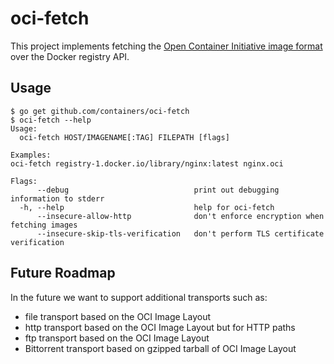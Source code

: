 # oci-fetch

This project implements fetching the [Open Container Initiative image format](https://github.com/opencontainers/image-spec) over the Docker registry API.

## Usage

```
$ go get github.com/containers/oci-fetch
$ oci-fetch --help
Usage:
  oci-fetch HOST/IMAGENAME[:TAG] FILEPATH [flags]

Examples:
oci-fetch registry-1.docker.io/library/nginx:latest nginx.oci

Flags:
      --debug                            print out debugging information to stderr
  -h, --help                             help for oci-fetch
      --insecure-allow-http              don't enforce encryption when fetching images
      --insecure-skip-tls-verification   don't perform TLS certificate verification
```

## Future Roadmap

In the future we want to support additional transports such as:

- file transport based on the OCI Image Layout
- http transport based on the OCI Image Layout but for HTTP paths
- ftp transport based on the OCI Image Layout
- Bittorrent transport based on gzipped tarball of OCI Image Layout
